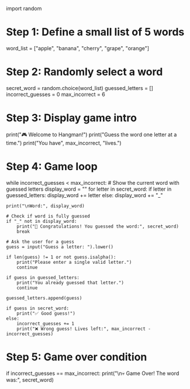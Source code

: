 import random

# Step 1: Define a small list of 5 words
word_list = ["apple", "banana", "cherry", "grape", "orange"]

# Step 2: Randomly select a word
secret_word = random.choice(word_list)
guessed_letters = []
incorrect_guesses = 0
max_incorrect = 6

# Step 3: Display game intro
print("🎮 Welcome to Hangman!")
print("Guess the word one letter at a time.")
print("You have", max_incorrect, "lives.")

# Step 4: Game loop
while incorrect_guesses < max_incorrect:
    # Show the current word with guessed letters
    display_word = ""
    for letter in secret_word:
        if letter in guessed_letters:
            display_word += letter
        else:
            display_word += "_"
    
    print("\nWord:", display_word)
    
    # Check if word is fully guessed
    if "_" not in display_word:
        print("🎉 Congratulations! You guessed the word:", secret_word)
        break

    # Ask the user for a guess
    guess = input("Guess a letter: ").lower()

    if len(guess) != 1 or not guess.isalpha():
        print("Please enter a single valid letter.")
        continue

    if guess in guessed_letters:
        print("You already guessed that letter.")
        continue

    guessed_letters.append(guess)

    if guess in secret_word:
        print("✅ Good guess!")
    else:
        incorrect_guesses += 1
        print("❌ Wrong guess! Lives left:", max_incorrect - incorrect_guesses)

# Step 5: Game over condition
if incorrect_guesses == max_incorrect:
    print("\n💀 Game Over! The word was:", secret_word)
